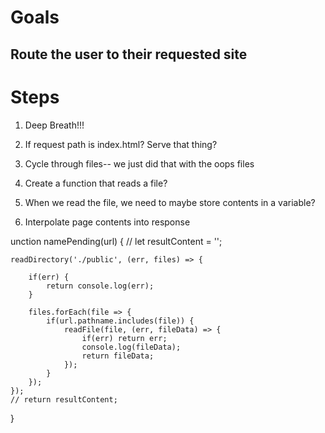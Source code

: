 # Goals

## Route the user to their requested site

# Steps

1. Deep Breath!!!

1. If request path is index.html? Serve that thing?

1. Cycle through files-- we just did that with the oops files

1. Create a function that reads a file?

1. When we read the file, we need to maybe store contents in a variable?

1. Interpolate page contents into response



unction namePending(url) {
    // let resultContent = '';

    readDirectory('./public', (err, files) => {
        
        if(err) {
            return console.log(err);
        }

        files.forEach(file => {
            if(url.pathname.includes(file)) {
                readFile(file, (err, fileData) => {
                    if(err) return err;
                    console.log(fileData);
                    return fileData;
                });
            }
        });
    });
    // return resultContent;
} 